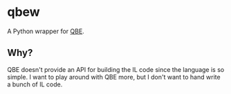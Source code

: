 # qbew

A Python wrapper for [QBE](https://c9x.me/compile/).

## Why?

QBE doesn't provide an API for building the IL code since the language is so simple.
I want to play around with QBE more, but I don't want to hand write a bunch of IL code.
